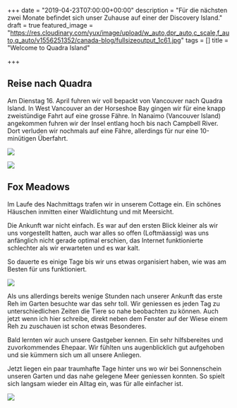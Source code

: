 +++
date = "2019-04-23T07:00:00+00:00"
description = "Für die nächsten zwei Monate befindet sich unser Zuhause auf einer der Discovery Island."
draft = true
featured_image = "https://res.cloudinary.com/yux/image/upload/w_auto,dpr_auto,c_scale,f_auto,q_auto/v1556251352/canada-blog/fullsizeoutput_1c61.jpg"
tags = []
title = "Welcome to Quadra Island"

+++
## Reise nach Quadra

Am Dienstag 16. April fuhren wir voll bepackt von Vancouver nach Quadra Island. In West Vancouver an der Horseshoe Bay gingen wir für eine knapp zweistündige Fahrt auf eine grosse Fähre. In Nanaimo (Vancouver Island) angekommen fuhren wir der Insel entlang hoch bis nach Campbell River. Dort verluden wir nochmals auf eine Fähre, allerdings für nur eine 10-minütigen Überfahrt.

![](https://res.cloudinary.com/yux/image/upload/w_auto,dpr_auto,c_scale,f_auto,q_auto/v1556251827/canada-blog/IMG_1442.jpg)

![](https://res.cloudinary.com/yux/image/upload/w_auto,dpr_auto,c_scale,f_auto,q_auto/v1556251730/canada-blog/IMG_1440.jpg)

## Fox Meadows

Im Laufe des Nachmittags trafen wir in unserem Cottage ein. Ein schönes Häuschen inmitten einer Waldlichtung und mit Meersicht.

Die Ankunft war nicht einfach. Es war auf den ersten Blick kleiner als wir uns vorgestellt hatten, auch war alles so offen (Loftmäassig) was uns anfänglich nicht gerade optimal erschien, das Internet funktionierte schlechter als wir erwarteten und es war kalt.

So dauerte es einige Tage bis wir uns etwas organisiert haben, wie was am Besten für uns funktioniert.

![](https://res.cloudinary.com/yux/image/upload/w_auto,dpr_auto,c_scale,f_auto,q_auto/v1556256080/canada-blog/30bdad41_original.jpg)

Als uns allerdings bereits wenige Stunden nach unserer Ankunft das erste Reh im Garten besuchte war das sehr toll. Wir geniessen es jeden Tag zu unterschiedlichen Zeiten die Tiere so nahe beobachten zu können. Auch jetzt wenn ich hier schreibe, direkt neben dem Fenster auf der Wiese einem Reh zu zuschauen ist schon etwas Besonderes.

Bald lernten wir auch unsere Gastgeber kennen. Ein sehr hilfsbereites und zuvorkommendes Ehepaar. Wir fühlten uns augenblicklich gut aufgehoben und sie kümmern sich um all unsere Anliegen.

Jetzt liegen ein paar traumhafte Tage hinter uns wo wir bei Sonnenschein unseren Garten und das nahe gelegene Meer geniessen konnten. So spielt sich langsam wieder ein Alltag ein, was für alle einfacher ist.

![](https://res.cloudinary.com/yux/image/upload/w_auto,dpr_auto,c_scale,f_auto,q_auto/v1556252553/canada-blog/IMG_6919.jpg)
